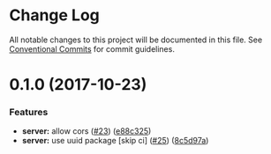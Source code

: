 # Change Log

All notable changes to this project will be documented in this file.
See [Conventional Commits](https://conventionalcommits.org) for commit guidelines.

<a name="0.1.0"></a>
# 0.1.0 (2017-10-23)


### Features

* **server:** allow cors ([#23](https://github.com/douglasduteil/snapdrop/issues/23)) ([e88c325](https://github.com/douglasduteil/snapdrop/commit/e88c325))
* **server:** use uuid package [skip ci] ([#25](https://github.com/douglasduteil/snapdrop/issues/25)) ([8c5d97a](https://github.com/douglasduteil/snapdrop/commit/8c5d97a))

